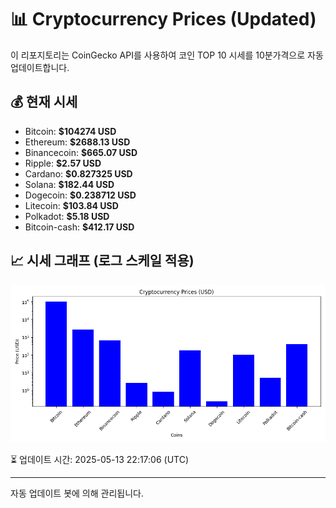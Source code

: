 
# 📊 Cryptocurrency Prices (Updated)

이 리포지토리는 CoinGecko API를 사용하여 코인 TOP 10 시세를 10분가격으로 자동 업데이트합니다.

## 💰 현재 시세
- Bitcoin: **$104274 USD**
- Ethereum: **$2688.13 USD**
- Binancecoin: **$665.07 USD**
- Ripple: **$2.57 USD**
- Cardano: **$0.827325 USD**
- Solana: **$182.44 USD**
- Dogecoin: **$0.238712 USD**
- Litecoin: **$103.84 USD**
- Polkadot: **$5.18 USD**
- Bitcoin-cash: **$412.17 USD**

## 📈 시세 그래프 (로그 스케일 적용)
![Crypto Prices](crypto_prices.png)

⏳ 업데이트 시간: 2025-05-13 22:17:06 (UTC)

---
자동 업데이트 봇에 의해 관리됩니다.
